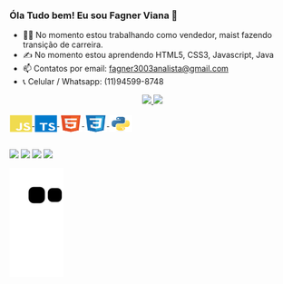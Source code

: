 ### Óla Tudo bem! Eu sou Fagner Viana 👋

- 🧑‍💼 No momento estou trabalhando como vendedor, maist fazendo transição de carreira.
- ✍ No momento estou aprendendo HTML5, CSS3, Javascript, Java
- 📫 Contatos por email: fagner3003analista@gmail.com
- 📞 Celular / Whatsapp: (11)94599-8748

<div align="center">
  <a href="https://github.com/fagner3003">
  <img height="180em" src="https://github-readme-stats.vercel.app/api?username=Fagner3003&show_icons=true&theme=dracula&include_all_commits=true&count_private=true"/>
  <img height="180em" src="https://github-readme-stats.vercel.app/api/top-langs/?username=Fagner3003&layout=compact&langs_count=7&theme=dracula"/>
</div>
<div style="display: inline_block"><br>
  <img align="center" alt="Js" height="30" width="40" src="https://raw.githubusercontent.com/devicons/devicon/master/icons/javascript/javascript-plain.svg">
  <img align="center" alt="Ts" height="30" width="40" src="https://raw.githubusercontent.com/devicons/devicon/master/icons/typescript/typescript-plain.svg">
  <img align="center" alt="HTML" height="30" width="40" src="https://raw.githubusercontent.com/devicons/devicon/master/icons/html5/html5-original.svg">
  <img align="center" alt="CSS" height="30" width="40" src="https://raw.githubusercontent.com/devicons/devicon/master/icons/css3/css3-original.svg">
  <img align="center" alt="Python" height="30" width="40" src="https://raw.githubusercontent.com/devicons/devicon/master/icons/python/python-original.svg">
</div>
  
  ##
 
<div> 
 <a href="https://discord.gg/JGuJHwG4BN" target="_blank"><img src="https://img.shields.io/badge/Discord-7289DA?style=for-the-badge&logo=discord&logoColor=white" target="_blank"></a> 
  <a href = "mailto:fagner3003analista@gmail.com"><img src="https://img.shields.io/badge/Gmail-D14836?style=for-the-badge&logo=gmail&logoColor=white" target="_blank"></a>
  <a href="https://www.linkedin.com/in/fagnerviana1604/" target="_blank"><img src="https://img.shields.io/badge/-LinkedIn-%230077B5?style=for-the-badge&logo=linkedin&logoColor=white" target="_blank"></a> 
   <a href = "https://api.whatsapp.com/send?phone=5511945998748&text=Olá Tudo bem sou Fagner Viana como posse ajudar!"><img src="https://img.shields.io/badge/WhatsApp-25D366?style=for-the-badge&logo=whatsapp&logoColor=white" target="_blank"></a>

 
 
  ![Snake animation](https://github.com/rafaballerini/rafaballerini/blob/output/github-contribution-grid-snake.svg)
 
</div>
